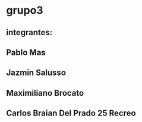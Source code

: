 # grupo3
## integrantes:
## Pablo Mas
## Jazmin Salusso
## Maximiliano Brocato
## Carlos Braian Del Prado 25 Recreo